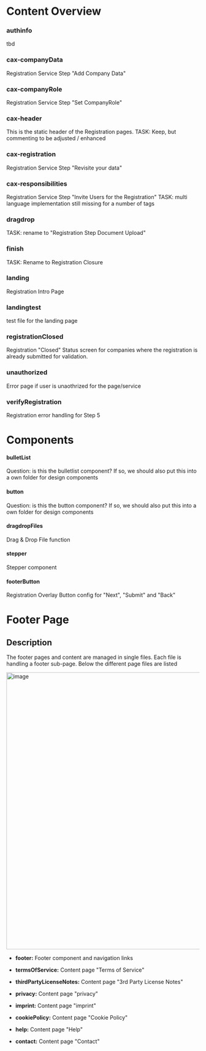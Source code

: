 # Content Overview


### authinfo

tbd

### cax-companyData

Registration Service Step "Add Company Data"

### cax-companyRole

Registration Service Step "Set CompanyRole"

### cax-header

This is the static header of the Registration pages.
TASK: Keep, but commenting to be adjusted / enhanced

### cax-registration

Registration Service Step "Revisite your data"

### cax-responsibilities

Registration Service Step "Invite Users for the Registration"
TASK: multi language implementation still missing for a number of tags

### dragdrop

TASK: rename to "Registration Step Document Upload"

### finish

TASK: Rename to Registration Closure

### landing

Registration Intro Page

### landingtest

test file for the landing page

### registrationClosed

Registration "Closed" Status screen for companies where the registration is already submitted for validation.

### unauthorized

Error page if user is unaothrized for the page/service

### verifyRegistration

Registration error handling for Step 5



# Components

#### bulletList

Question: is this the bulletlist component? If so, we should also put this into a own folder for design components

#### button

Question: is this the button component? If so, we should also put this into a own folder for design components

#### dragdropFiles

Drag & Drop File function

#### stepper

Stepper component

#### footerButton

Registration Overlay Button config for "Next", "Submit" and "Back"



# Footer Page

## Description

The footer pages and content are managed in single files. Each file is handling a footer sub-page. Below the different page files are listed

<img width="721" alt="image" src="https://user-images.githubusercontent.com/94133633/182540141-e178c22d-3df9-4a7a-b819-c2ad2a32ab21.png">

* __footer:__ Footer component and navigation links

* __termsOfService:__ Content page "Terms of Service"
* __thirdPartyLicenseNotes:__ Content page "3rd Party License Notes"
* __privacy:__ Content page "privacy"
* __imprint:__ Content page "imprint"
* __cookiePolicy:__ Content page "Cookie Policy"
* __help:__ Content page "Help"
* __contact:__ Content page "Contact"

